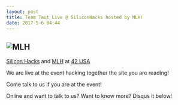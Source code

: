 ```yaml
---
layout: post
title: Team Taut Live @ SiliconHacks hosted by MLH!
date: 2017-5-6 04:44
---
```

![MLH](http://i.imgur.com/g1zZQam.jpg)
------
[Silicon Hacks](http://www.siliconhacks.com/) and [MLH](https://mlh.io/) at [42 USA](https://www.42.us.org/)

We are live at the event hacking together the site you are reading!

Come talk to us if you are at the event!

Online and want to talk to us? Want to know more? Disqus it below!
